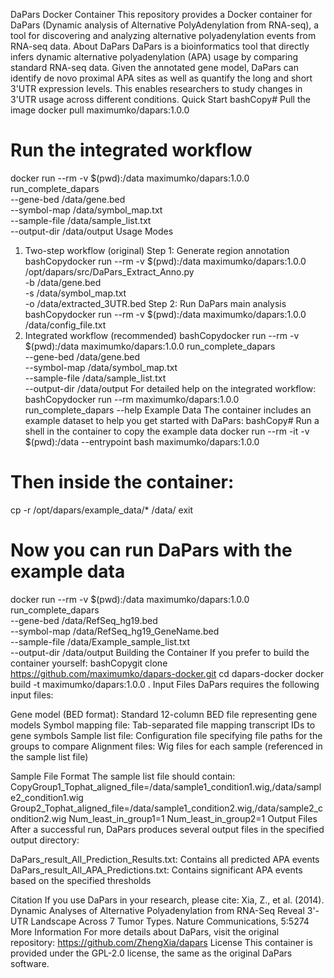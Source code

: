 DaPars Docker Container
This repository provides a Docker container for DaPars (Dynamic analysis of Alternative PolyAdenylation from RNA-seq), a tool for discovering and analyzing alternative polyadenylation events from RNA-seq data.
About DaPars
DaPars is a bioinformatics tool that directly infers dynamic alternative polyadenylation (APA) usage by comparing standard RNA-seq data. Given the annotated gene model, DaPars can identify de novo proximal APA sites as well as quantify the long and short 3'UTR expression levels. This enables researchers to study changes in 3'UTR usage across different conditions.
Quick Start
bashCopy# Pull the image
docker pull maximumko/dapars:1.0.0

# Run the integrated workflow
docker run --rm -v $(pwd):/data maximumko/dapars:1.0.0 run_complete_dapars \
  --gene-bed /data/gene.bed \
  --symbol-map /data/symbol_map.txt \
  --sample-file /data/sample_list.txt \
  --output-dir /data/output
Usage Modes
1. Two-step workflow (original)
Step 1: Generate region annotation
bashCopydocker run --rm -v $(pwd):/data maximumko/dapars:1.0.0 \
  /opt/dapars/src/DaPars_Extract_Anno.py \
  -b /data/gene.bed \
  -s /data/symbol_map.txt \
  -o /data/extracted_3UTR.bed
Step 2: Run DaPars main analysis
bashCopydocker run --rm -v $(pwd):/data maximumko/dapars:1.0.0 \
  /data/config_file.txt
2. Integrated workflow (recommended)
bashCopydocker run --rm -v $(pwd):/data maximumko/dapars:1.0.0 run_complete_dapars \
  --gene-bed /data/gene.bed \
  --symbol-map /data/symbol_map.txt \
  --sample-file /data/sample_list.txt \
  --output-dir /data/output
For detailed help on the integrated workflow:
bashCopydocker run --rm maximumko/dapars:1.0.0 run_complete_dapars --help
Example Data
The container includes an example dataset to help you get started with DaPars:
bashCopy# Run a shell in the container to copy the example data
docker run --rm -it -v $(pwd):/data --entrypoint bash maximumko/dapars:1.0.0

# Then inside the container:
cp -r /opt/dapars/example_data/* /data/
exit

# Now you can run DaPars with the example data
docker run --rm -v $(pwd):/data maximumko/dapars:1.0.0 run_complete_dapars \
  --gene-bed /data/RefSeq_hg19.bed \
  --symbol-map /data/RefSeq_hg19_GeneName.bed \
  --sample-file /data/Example_sample_list.txt \
  --output-dir /data/output
Building the Container
If you prefer to build the container yourself:
bashCopygit clone https://github.com/maximumko/dapars-docker.git
cd dapars-docker
docker build -t maximumko/dapars:1.0.0 .
Input Files
DaPars requires the following input files:

Gene model (BED format): Standard 12-column BED file representing gene models
Symbol mapping file: Tab-separated file mapping transcript IDs to gene symbols
Sample list file: Configuration file specifying file paths for the groups to compare
Alignment files: Wig files for each sample (referenced in the sample list file)

Sample File Format
The sample list file should contain:
CopyGroup1_Tophat_aligned_file=/data/sample1_condition1.wig,/data/sample2_condition1.wig
Group2_Tophat_aligned_file=/data/sample1_condition2.wig,/data/sample2_condition2.wig
Num_least_in_group1=1
Num_least_in_group2=1
Output Files
After a successful run, DaPars produces several output files in the specified output directory:

DaPars_result_All_Prediction_Results.txt: Contains all predicted APA events
DaPars_result_All_APA_Predictions.txt: Contains significant APA events based on the specified thresholds

Citation
If you use DaPars in your research, please cite:
Xia, Z., et al. (2014). Dynamic Analyses of Alternative Polyadenylation from RNA-Seq Reveal 3'-UTR Landscape Across 7 Tumor Types. Nature Communications, 5:5274
More Information
For more details about DaPars, visit the original repository: https://github.com/ZhengXia/dapars
License
This container is provided under the GPL-2.0 license, the same as the original DaPars software.